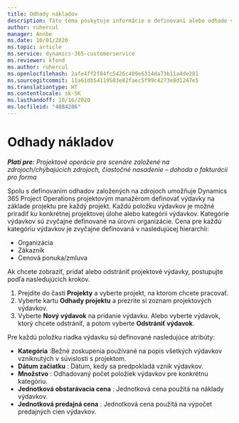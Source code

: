 ```yaml
---
title: Odhady nákladov
description: Táto téma poskytuje informácie o definovaní alebo odhade výdavkov na základe projektu.
author: ruhercul
manager: Annbe
ms.date: 10/01/2020
ms.topic: article
ms.service: dynamics-365-customerservice
ms.reviewer: kfend
ms.author: ruhercul
ms.openlocfilehash: 2afe4ff2f84fc5426c409e6314da73b11a4de281
ms.sourcegitcommit: 11a61db54119503e82faec5f99c4273e8d1247e5
ms.translationtype: HT
ms.contentlocale: sk-SK
ms.lasthandoff: 10/16/2020
ms.locfileid: "4084286"
---
```

# <a name="expense-estimates"></a>Odhady nákladov
_**Platí pre:** Projektové operácie pre scenáre založené na zdrojoch/chýbajúcich zdrojoch, čiastočné nasadenie – dohoda o fakturácii pro forma_

Spolu s definovaním odhadov založených na zdrojoch umožňuje Dynamics 365 Project Operations projektovým manažérom definovať výdavky na základe projektu pre každý projekt. Každú položku výdavkov je možné priradiť ku konkrétnej projektovej úlohe alebo kategórii výdavkov. Kategórie výdavkov sú zvyčajne definované na úrovni organizácie. Cena pre každú kategóriu výdavkov je zvyčajne definovaná v nasledujúcej hierarchii:

- Organizácia
- Zákazník
- Cenová ponuka/zmluva

Ak chcete zobraziť, pridať alebo odstrániť projektové výdavky, postupujte podľa nasledujúcich krokov.

1. Prejdite do časti **Projekty** a vyberte projekt, na ktorom chcete pracovať.
2. Vyberte kartu **Odhady projektu** a prezrite si zoznam projektových výdavkov.
3. Vyberte **Nový výdavok** na pridanie výdavku. Alebo vyberte výdavok, ktorý chcete odstrániť, a potom vyberte **Odstrániť výdavok**.

Pre každú položku riadka výdavku sú definované nasledujúce atribúty:

- **Kategória** :Bežné zoskupenia používané na popis všetkých výdavkov vzniknutých v súvislosti s projektom.
- **Dátum začiatku** : Dátum, kedy sa predpokladá vznik výdavkov.
- **Množstvo** : Odhadovaný počet položiek výdavkov pre konkrétnu kategóriu.
- **Jednotková obstarávacia cena** : Jednotková cena použitá na náklady výdavkov.
- **Jednotková predajná cena** : Jednotková cena použitá na výpočet predajných cien výdavkov.

